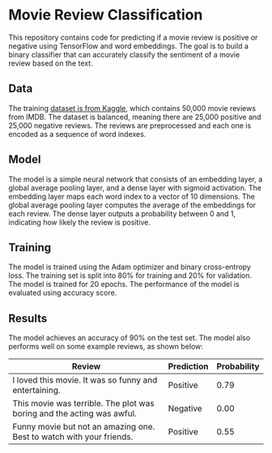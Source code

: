# Movie Review Classification

This repository contains code for predicting if a movie review is positive or negative using TensorFlow and word embeddings. The goal is to build a binary classifier that can accurately classify the sentiment of a movie review based on the text.

## Data

The training [dataset is from Kaggle](https://www.kaggle.com/datasets/lakshmi25npathi/imdb-dataset-of-50k-movie-reviews), which contains 50,000 movie reviews from IMDB. The dataset is balanced, meaning there are 25,000 positive and 25,000 negative reviews. The reviews are preprocessed and each one is encoded as a sequence of word indexes.

## Model

The model is a simple neural network that consists of an embedding layer, a global average pooling layer, and a dense layer with sigmoid activation. The embedding layer maps each word index to a vector of 10 dimensions. The global average pooling layer computes the average of the embeddings for each review. The dense layer outputs a probability between 0 and 1, indicating how likely the review is positive.

## Training

The model is trained using the Adam optimizer and binary cross-entropy loss. The training set is split into 80% for training and 20% for validation. The model is trained for 20 epochs. The performance of the model is evaluated using accuracy score.

## Results

The model achieves an accuracy of 90% on the test set. The model also performs well on some example reviews, as shown below:

| Review | Prediction | Probability |
|--------|------------|-------------|
| I loved this movie. It was so funny and entertaining. | Positive | 0.79 |
| This movie was terrible. The plot was boring and the acting was awful. | Negative | 0.00 |
| Funny movie but not an amazing one. Best to watch with your friends. | Positive | 0.55 |
